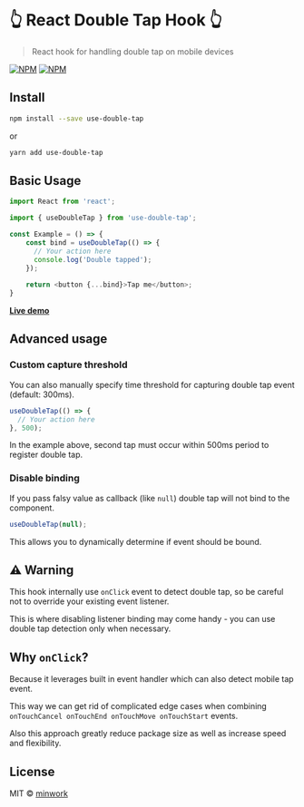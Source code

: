 # :point_up_2: React Double Tap Hook :point_up_2:

> React hook for handling double tap on mobile devices

[![NPM](https://img.shields.io/npm/v/use-double-tap.svg)](https://www.npmjs.com/package/use-double-tap)
[![NPM](https://img.shields.io/npm/l/use-double-tap.svg)](https://www.npmjs.com/package/use-double-tap)
## Install

```bash
npm install --save use-double-tap
```
or
```bash
yarn add use-double-tap
```

## Basic Usage

```javascript
import React from 'react';

import { useDoubleTap } from 'use-double-tap';

const Example = () => {
    const bind = useDoubleTap(() => {
      // Your action here
      console.log('Double tapped');
    });
    
    return <button {...bind}>Tap me</button>;
}
```

**[Live demo](https://codesandbox.io/s/usedoubletap-d2exl)**

## Advanced usage
### Custom capture threshold
You can also manually specify time threshold for capturing double tap event (default: 300ms).
```javascript
useDoubleTap(() => {
  // Your action here
}, 500);
```
In the example above, second tap must occur within 500ms period to register double tap.

### Disable binding
If you pass falsy value as callback (like `null`) double tap will not bind to the component.
```javascript
useDoubleTap(null);
``` 
This allows you to dynamically determine if event should be bound.

## :warning: Warning
This hook internally use `onClick` event to detect double tap, so be careful not to override your existing event listener.

This is where disabling listener binding may come handy - you can use double tap detection only when necessary.

## Why `onClick`?
Because it leverages built in event handler which can also detect mobile tap event. 

This way we can get rid of complicated edge cases when combining `onTouchCancel onTouchEnd onTouchMove onTouchStart` events.

Also this approach greatly reduce package size as well as increase speed and flexibility.

## License

MIT © [minwork](https://github.com/minwork)
